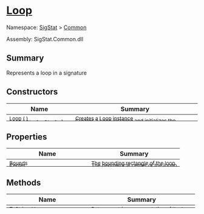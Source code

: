 # [Loop](./Loop.md)

Namespace: [SigStat]() > [Common](./README.md)

Assembly: SigStat.Common.dll

## Summary
Represents a loop in a signature

## Constructors

| Name | Summary | 
| --- | --- | 
| <sub>Loop (  )</sub><div style="margin: -28px 0px 0px 0px;"><img width=200/>  | <sub>Creates a [Loop](https://github.com/hargitomi97/sigstat/blob/master/docs/md/SigStat/Common/Loop.md) instance</sub><div style="margin: -28px 0px 0px 0px;"><img width=200/>  | <br>
| <sub>Loop ( [`Single`](https://docs.microsoft.com/en-us/dotnet/api/System.Single), [`Single`](https://docs.microsoft.com/en-us/dotnet/api/System.Single) )</sub><div style="margin: -28px 0px 0px 0px;"><img width=200/>  | <sub>Creates a [Loop](https://github.com/hargitomi97/sigstat/blob/master/docs/md/SigStat/Common/Loop.md) instance and initializes the [Loop.Center](https://github.com/hargitomi97/sigstat/blob/master/docs/md/SigStat/Common/Loop.md) property</sub><div style="margin: -28px 0px 0px 0px;"><img width=200/>  | <br>


## Properties

| Name | Summary | 
| --- | --- | 
| <sub>Bounds</sub><div style="margin: -28px 0px 0px 0px;"><img width=200/>  | <sub>The bounding rectangle of the loop</sub><div style="margin: -28px 0px 0px 0px;"><img width=200/>  | <br>
| <sub>Center</sub><div style="margin: -28px 0px 0px 0px;"><img width=200/>  | <sub>The geometrical center of the looop</sub><div style="margin: -28px 0px 0px 0px;"><img width=200/>  | <br>
| <sub>Points</sub><div style="margin: -28px 0px 0px 0px;"><img width=200/>  | <sub>A list of defining points of the loop</sub><div style="margin: -28px 0px 0px 0px;"><img width=200/>  | <br>


## Methods

| Name | Summary | 
| --- | --- | 
| <sub>[ToString](./Methods/Loop-100663342.md) (  )</sub><div style="margin: -28px 0px 0px 0px;"><img width=200/>  | <sub>Returns a string representation of the loop</sub><div style="margin: -28px 0px 0px 0px;"><img width=200/>  | <br>


